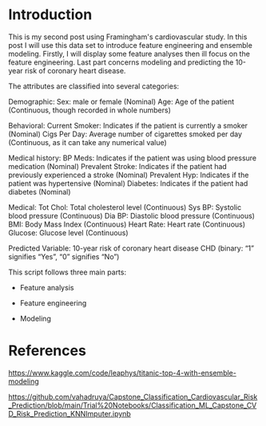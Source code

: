 # Introduction 
This is my second post using Framingham's cardiovascular study. In this post I will use this data set to introduce feature engineering and ensemble modeling. Firstly, I will display some feature analyses then ill focus on the feature engineering. Last part concerns modeling and predicting the 10-year risk of coronary heart disease.

The attributes are classified into several categories:

Demographic: Sex: male or female (Nominal) Age: Age of the patient (Continuous, though recorded in whole numbers)

Behavioral: Current Smoker: Indicates if the patient is currently a smoker (Nominal) Cigs Per Day: Average number of cigarettes smoked per day (Continuous, as it can take any numerical value)

Medical history: BP Meds: Indicates if the patient was using blood pressure medication (Nominal) Prevalent Stroke: Indicates if the patient had previously experienced a stroke (Nominal) Prevalent Hyp: Indicates if the patient was hypertensive (Nominal) Diabetes: Indicates if the patient had diabetes (Nominal)

Medical: Tot Chol: Total cholesterol level (Continuous) Sys BP: Systolic blood pressure (Continuous) Dia BP: Diastolic blood pressure (Continuous) BMI: Body Mass Index (Continuous) Heart Rate: Heart rate (Continuous) Glucose: Glucose level (Continuous)

Predicted Variable: 10-year risk of coronary heart disease CHD (binary: “1” signifies “Yes”, “0” signifies “No”)

This script follows three main parts:

- Feature analysis 

- Feature engineering

- Modeling

# References
https://www.kaggle.com/code/leaphys/titanic-top-4-with-ensemble-modeling

https://github.com/vahadruya/Capstone_Classification_Cardiovascular_Risk_Prediction/blob/main/Trial%20Notebooks/Classification_ML_Capstone_CVD_Risk_Prediction_KNNImputer.ipynb
